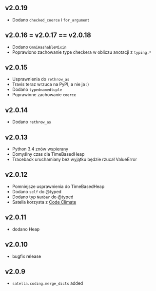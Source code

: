 ## v2.0.19

* Dodano `checked_coerce` i `for_argument`

## v2.0.16 = v2.0.17 == v2.0.18

* Dodano `OmniHashableMixin`
* Poprawiono zachowanie type checkera w obliczu anotacji z `typing.*`

## v2.0.15

* Usprawnienia do `rethrow_as`
* Travis teraz wrzuca na PyPI, a nie ja :)
* Dodano `typednamedtuple`
* Poprawione zachowanie `coerce`

## v2.0.14

* Dodano `rethrow_as`

## v2.0.13

* Python 3.4 znów wspierany
* Domyślny czas dla TimeBasedHeap 
* Traceback uruchamiany bez wyjątku będzie rzucał ValueError


## v2.0.12

* Pomniejsze usprawnienia do TimeBasedHeap
* Dodano `self` do @typed
* Dodano typ `Number` do @typed
* Satella korzysta z [Code Climate](https://codeclimate.com/github/piotrmaslanka/satella)

## v2.0.11

* dodano Heap

## v2.0.10

* bugfix release

## v2.0.9

* `satella.coding.merge_dicts` added
